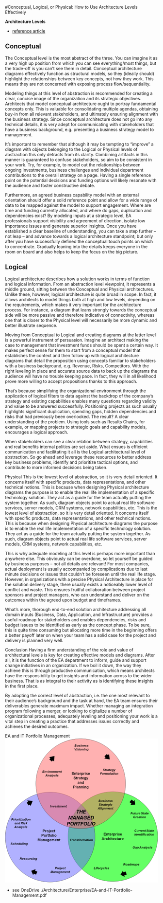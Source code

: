 

#Conceptual, Logical, or Physical: How to Use Architecture Levels Effectively

__Architecture Levels__
- [reference article](https://www.orbussoftware.com/enterprise-architecture/archimate)

## Conceptual

The Conceptual level is the most abstract of the three. You can imagine it as a very high up position from which you can see everything/most things, but the trade-off is you can’t see them in detail. Conceptual architecture diagrams effectively function as structural models, so they (ideally should) highlight the relationships between key concepts, not how they work. This means they are not concerned with exposing process flow/sequentiality.

Modeling things at this level of abstraction is recommended for creating a clear, concise image of the organization and its strategic objectives. Architects that model conceptual architecture ought to portray fundamental concepts only. This is valuable for consolidating multiple agendas, obtaining buy-in from all relevant stakeholders, and ultimately ensuring alignment with the business strategy. Since conceptual architecture does not go into any technical details, it is very adept for communicating with stakeholders that have a business background, e.g. presenting a business strategy model to management.

It’s important to remember that although it may be tempting to “improve” a diagram with objects belonging to the Logical or Physical levels of abstraction this only detracts from its clarity. Combining artifacts in this manner is guaranteed to confuse stakeholders, so aim to be consistent in your work. Try, for example, to model out the relationships between ongoing investments, business challenges and individual department contributions to the overall strategy on a page. Having a single reference point on the potential decisions and funding options will likely resonate with the audience and foster constructive debate.

Furthermore, an agreed business capability model with an external orientation should offer a solid reference point and allow for a wide range of data to be mapped against the model to support engagement. Where are time and funding currently allocated, and where do gaps, duplication and dependencies exist? By modeling inputs at a strategic level, EA professionals support visibility and agreement of direction, isolate low importance issues and generate superior insights. Once you have established a clear baseline of understanding, you can take a step further – not leap – and advance towards a logical architecture standpoint; but only after you have successfully defined the conceptual touch points on which to concentrate. Gradually leaning into the details keeps everyone in the room on board and also helps to keep the focus on the big picture.

## Logical
Logical architecture describes how a solution works in terms of function and logical information. From an abstraction level viewpoint, it represents a middle ground, sitting between the Conceptual and Physical architectures. Unlike these, however, logical architecture is quite broad in scope. In fact, it allows architects to model things both at high and low levels, depending on the requirements, which makes it very important for the architecture process. For instance, a diagram that leans strongly towards the conceptual side will be more passive and therefore indicative of connectivity, whereas one that is closer to the Physical level will necessarily be more dynamic and better illustrate sequence.

Moving from Conceptual to Logical and creating diagrams at the latter level is a powerful instrument of persuasion. Imagine an architect making the case to management that investment funds should be spent a certain way. It makes perfect sense for them to start from a conceptual model that establishes the context and then follow up with logical architecture diagrams that detail the proposition using concepts familiar to stakeholders with a business background, e.g. Revenue, Risks, Competitors. With the right leveling in place and accurate source data to back up the diagrams the audience will have no trouble keeping pace. In fact, they will in all likelihood prove more willing to accept propositions thanks to this approach.

That’s because simplifying the organizational environment through the application of logical filters to data against the backdrop of the company’s strategy and existing capabilities enables many questions regarding validity and value to be answered successfully. Positioning projects as such usually highlights significant duplication, spending gaps, hidden dependencies and risks that had previously been overlooked. The result? A clear understanding of the problem. Using tools such as Results Chains, for example, or mapping projects to strategic goals and capability models, encourages a logical approach.

When stakeholders can see a clear relation between strategy, capabilities and real benefits internal politics are set aside. What ensues is efficient communication and facilitating it all is the Logical architectural level of abstraction. So go ahead and leverage these resources to better address key business problems, identify and prioritize tactical options, and contribute to more informed decisions being taken.

Physical
This is the lowest level of abstraction, so it is very detail oriented. It concerns itself with specific products, data representations, and other technical notions. This is because when designing Physical architecture diagrams the purpose is to enable the real life implementation of a specific technology solution. They act as a guide for the team actually putting the system together. As such, diagram objects point to actual real life software services, server models, CRM systems, network capabilities, etc. This is the lowest level of abstraction, so it is very detail oriented. It concerns itself with specific products, data representations, and other technical notions. This is because when designing Physical architecture diagrams the purpose is to enable the real life implementation of a specific technology solution. They act as a guide for the team actually putting the system together. As such, diagram objects point to actual real life software services, server models, CRM systems, network capabilities, etc.

This is why adequate modeling at this level is perhaps more important than anywhere else. This obviously can be overdone, so let yourself be guided by business purposes – not all details are relevant! For most companies, actual deployment is usually accompanied by complications due to last minute decisions or issues that couldn’t be foreseen until the real life stage. However, in organizations with a precise Physical Architecture in place for the solution delivery stage, there usually exists a noticeably lower level of conflict and waste. This ensures fruitful collaboration between project sponsors and project managers, who can understand and deliver on the outcomes within the agreed upon budget and timeframes.

What’s more, thorough end-to-end solution architecture addressing all domain inputs (Business, Data, Application, and Infrastructure) provides a useful roadmap for stakeholders and enables dependencies, risks and budget issues to be identified as early as the concept phase. To be sure, this is quite time consuming but allocating more time in the beginning offers a better payoff later on when your team has a solid case for the project and delivery is planned very well.

Conclusion
Having a firm understanding of the role and value of architectural levels is key for creating effective models and diagrams. After all, it is the function of the EA department to inform, guide and support change initiatives in an organization. If we boil it down, the way they achieve this is through productive communication, which means architects have the responsibility to get insights and information across to the wider business. That is as integral to their activity as is identifying these insights in the first place.

By adopting the correct level of abstraction, i.e. the one most relevant to their audience’s background and the task at hand, the EA team ensures their deliverables generate maximum impact. Whether managing an integration program following a merger, or looking to digitalize a number of organizational processes, adequately leveling and positioning your work is a vital step in creating a practice that addresses issues correctly and achieves the desired outcomes.


EA and IT Portfolio Management
![EA and IT Portfolio Management ](./Assets/Portfolio-Venn-Diagram.png)
- see OneDrive ./Architecture/Enterprise/EA-and-IT-Portfolio-Management.pdf
